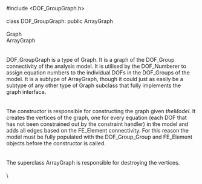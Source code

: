 \
\
\#include $<$DOF_GroupGraph.h$>$\
\
class DOF_GroupGraph: public ArrayGraph\
\
Graph\
ArrayGraph\
\
\
DOF_GroupGraph is a type of Graph. It is a graph of the DOF_Group
connectivity of the analysis model. It is utilised by the DOF_Numberer
to assign equation numbers to the individual DOFs in the DOF_Groups of
the model. It is a subtype of ArrayGraph, though it could just as easily
be a subtype of any other type of Graph subclass that fully implements
the graph interface.\
\
\
The constructor is responsible for constructing the graph given
*theModel*. It creates the vertices of the graph, one for every equation
(each DOF that has not been constrained out by the constraint handler)
in the model and adds all edges based on the FE_Element connectivity.
For this reason the model must be fully populated with the
DOF_Group_Group and FE_Element objects before the constructor is
called.\
\
\
The superclass ArrayGraph is responsible for destroying the vertices.\
\
\
